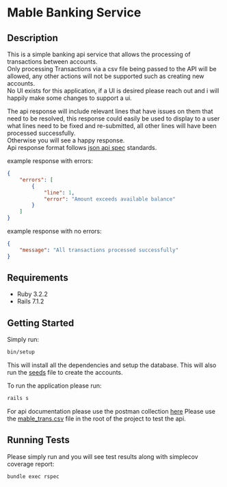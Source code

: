 # Mable Banking Service

## Description

This is a simple banking api service that allows the processing of transactions between accounts.  
Only processing Transactions via a csv file being passed to the API will be allowed, any other actions will not be supported such as creating new accounts.  
No UI exists for this application, if a UI is desired please reach out and i will happily make some changes to support a ui.  

The api response will include relevant lines that have issues on them that need to be resolved, this response could easily be used to display to a user what lines need to be fixed and re-submitted, all other lines will have been processed successfully.  
Otherwise you will see a happy response.  
Api response format follows [json api spec](https://jsonapi.org/) standards.

example response with errors:

```json
{
    "errors": [
        {
            "line": 1,
            "error": "Amount exceeds available balance"
        }
    ]
}
```

example response with no errors:

```json
{
    "message": "All transactions processed successfully"
}
```

## Requirements

* Ruby 3.2.2
* Rails 7.1.2

## Getting Started

Simply run:

```bash
bin/setup
```

This will install all the dependencies and setup the database.
This will also run the [seeds](https://github.com/BenR1312/mable_banking_service/blob/main/db/seeds.rb) file to create the accounts.

To run the application please run:

```bash
rails s
```

For api documentation please use the postman collection [here](https://github.com/BenR1312/mable_banking_service/blob/main/api_documentation_postman_collection.json)
Please use the [mable_trans.csv](https://github.com/BenR1312/mable_banking_service/blob/main/mable_trans.csv) file in the root of the project to test the api.

## Running Tests

Please simply run and you will see test results along with simplecov coverage report:

```bash
bundle exec rspec
```
